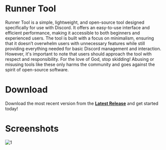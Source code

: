 # Runner Tool
Runner Tool is a simple, lightweight, and open-source tool designed specifically for use with Discord. It offers an easy-to-use interface and efficient performance, making it accessible to both beginners and experienced users. The tool is built with a focus on minimalism, ensuring that it doesn’t overwhelm users with unnecessary features while still providing everything needed for basic Discord management and interaction. However, it's important to note that users should approach the tool with respect and responsibility. For the love of God, stop skidding! Abusing or misusing tools like these only harms the community and goes against the spirit of open-source software.

# Download
Download the most recent version from the [**Latest Release**](https://github.com/runnn3rr/RunnerTool/releases/latest) and get started today!


# Screenshots
![1](https://github.com/user-attachments/assets/2afea6f4-5624-4626-ab18-6336aa4ec937)
